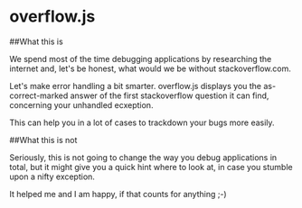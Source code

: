 overflow.js
===========

##What this is

We spend most of the time debugging applications by researching the internet and, let's be honest, what would we be without stackoverflow.com.

Let's make error handling a bit smarter. overflow.js displays you the as-correct-marked answer of the first stackoverflow question it can find, concerning your unhandled ecxeption.

This can help you in a lot of cases to trackdown your bugs more easily.

##What this is not

Seriously, this is not going to change the way you debug applications in total, but it might give you a quick hint where to look at, in case you stumble upon a nifty exception.

It helped me and I am happy, if that counts for anything ;-)
